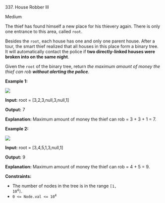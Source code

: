 337\. House Robber III

Medium

The thief has found himself a new place for his thievery again. There is only one entrance to this area, called `root`.

Besides the `root`, each house has one and only one parent house. After a tour, the smart thief realized that all houses in this place form a binary tree. It will automatically contact the police if **two directly-linked houses were broken into on the same night**.

Given the `root` of the binary tree, return _the maximum amount of money the thief can rob **without alerting the police**_.

**Example 1:**

![](https://leetcode-in-java.github.io/src/main/java/g0301_0400/s0337_house_robber_iii/rob1-tree.jpg)

**Input:** root = [3,2,3,null,3,null,1]

**Output:** 7

**Explanation:** Maximum amount of money the thief can rob = 3 + 3 + 1 = 7. 

**Example 2:**

![](https://leetcode-in-java.github.io/src/main/java/g0301_0400/s0337_house_robber_iii/rob2-tree.jpg)

**Input:** root = [3,4,5,1,3,null,1]

**Output:** 9

**Explanation:** Maximum amount of money the thief can rob = 4 + 5 = 9. 

**Constraints:**

*   The number of nodes in the tree is in the range <code>[1, 10<sup>4</sup>]</code>.
*   <code>0 <= Node.val <= 10<sup>4</sup></code>